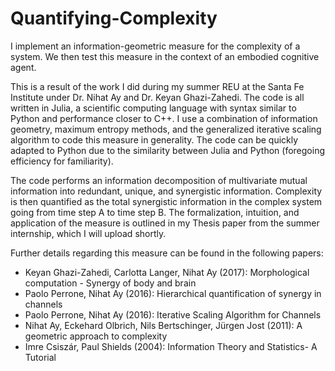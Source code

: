 # Quantifying-Complexity

I implement an information-geometric measure for the complexity of a system. We then test this measure in the context of an embodied cognitive agent.

This is a result of the work I did during my summer REU at the Santa Fe Institute under Dr. Nihat Ay and Dr. Keyan Ghazi-Zahedi. 
The code is all written in Julia, a scientific computing language with syntax similar to Python and performance closer to C++. I use a combination of information geometry, maximum entropy methods, and the generalized iterative scaling algorithm to code this measure in generality. The code can be quickly adapted to Python due to the similarity between Julia and Python (foregoing efficiency for familiarity).

The code performs an information decomposition of multivariate mutual information into redundant, unique, and synergistic information. Complexity is then quantified as the total synergistic information in the complex system going from time step A to time step B. The formalization, intuition, and application of the measure is outlined in my Thesis paper from the summer internship, which I will upload shortly.

Further details regarding this measure can be found in the following papers:
* Keyan Ghazi-Zahedi, Carlotta Langer, Nihat Ay (2017): Morphological computation - Synergy of body and brain
* Paolo Perrone, Nihat Ay (2016): Hierarchical quantification of synergy in channels
* Paolo Perrone, Nihat Ay (2016): Iterative Scaling Algorithm for Channels
* Nihat Ay, Eckehard Olbrich, Nils Bertschinger, Jürgen Jost (2011): A geometric approach to complexity
* Imre Csiszár, Paul Shields (2004): Information Theory and Statistics- A Tutorial
